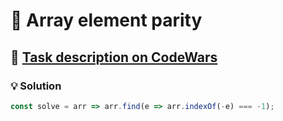 # 📝 Array element parity

## 🔗 [Task description on CodeWars](https://www.codewars.com/kata/5a092d9e46d843b9db000064)

### 💡 Solution

```javascript
const solve = arr => arr.find(e => arr.indexOf(-e) === -1);
```
